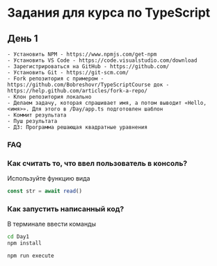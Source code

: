 # Задания для курса по TypeScript

## День 1

    - Установить NPM - https://www.npmjs.com/get-npm
    - Установить VS Code - https://code.visualstudio.com/download
    - Зарегистрироваться на GitHub - https://github.com/
    - Установить Git - https://git-scm.com/
    - Fork репозитория с примером - https://github.com/Bobreshovr/TypeScriptCourse док - https://help.github.com/articles/fork-a-repo/
    - Клон репозитория локально
    - Делаем задачу, которая спрашивает имя, а потом выводит «Hello, <имя>». Для этого в /Day/app.ts подготовлен шаблон
    - Коммит результата
    - Пуш результата
    - ДЗ: Программа решающая квадратные уравнения

### FAQ

### Как считать то, что ввел пользователь в консоль?

Используйте функцию вида

```javascript
const str = await read()
```

### Как запустить написанный код?

В терминале ввести команды

```bash
cd Day1
npm install

npm run execute
```